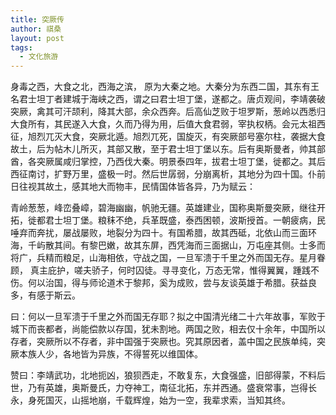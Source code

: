 ```yaml
---
title: 突厥传
author: 祺桑
layout: post
tags:
  - 文化旅游
---
```


身毒之西，大食之北，西海之滨， 原为大秦之地。大秦分为东西二国，其东有王名君士坦丁者建城于海峡之西，谓之曰君士坦丁堡，遂都之。唐贞观间，李靖袭破突厥，禽其可汗颉利，降其大部，余众西奔。后高仙芝败于坦罗斯，葱岭以西悉归大食所有，其民遂入大食，久而乃得为用，后值大食君弱，宰执权柄。会元太祖西征，旭烈兀灭大食，突厥北遁。旭烈兀死，国旋灭，有突厥部号塞尔柱，袭据大食故土，后为帖木儿所灭，其部又散，至于君士坦丁堡以东。后有奥斯曼者，帅其部酋，各突厥属咸归掌控，乃西伐大秦。明景泰四年，拔君士坦丁堡，徙都之。其后西征南讨，扩野万里，盛极一时。然后世孱弱，分崩离析，其地分为四十国。仆前日往视其故土，感其地大而物丰，民情国体皆各异，乃为赋云：

青岭葱葱，峰峦叠嶂，碧海幽幽，帆驰无疆。英雄建业，国称奥斯曼突厥，继往开拓，徙都君士坦丁堡。粮秣不绝，兵革既盛，泰西困顿，波斯授首。一朝疲病，民唾弃而奔扰，屡战屡败，地裂分为四十。有国希腊，故其西砥，北依山而三面环海，千屿散其间。有黎巴嫩，故其东屏，西凭海而三面据山，万屯座其侧。士多而将广，兵精而粮足，山海相依，守战之国，一旦军溃于千里之外而国无存。星月眷顾， 真主庇护，嗟夫骄子，何时囚徒。寻寻变化，万态无常，惟得翼翼，踵践不伤。何以治国，得与师论道术于黎邦，奚为成败，尝与友谈英雄于希腊。获益良多，有感于斯云。

曰：何以一旦军溃于千里之外而国无存耶？拟之中国清光绪二十六年故事，军败于城下而丧都者，尚能偿款以存国，犹未割地。两国之败，相去仅十余年，中国所以存者，突厥所以不存者，非中国强于突厥也。究其原因者，盖中国之民族单纯，突厥本族人少，各地皆为异族，不得誓死以维国体。

赞曰：李靖武功，北地扼凶，狼狈西走，不敢复东，大食强盛，旧部得蒙，不料后世，乃有英雄，奥斯曼氏，力夺神工，南征北拓，东并西通。盛衰常事，岂得长永，身死国灭，山摇地崩，千载辉煌，始为一空，我辈求索，当知其终。